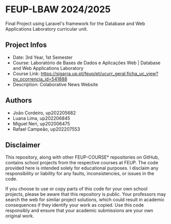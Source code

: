 # FEUP-LBAW 2024/2025
Final Project using Laravel's framework for the Database and Web Applications Laboratory curricular unit.

## Project Infos
- Date: 3rd Year, 1st Semester
- Course: Laboratório de Bases de Dados e Aplicações Web | Database and Web Applications Laboratory
- Course Link: https://sigarra.up.pt/feup/pt/ucurr_geral.ficha_uc_view?pv_ocorrencia_id=541888
- Description: Colaborative News Website

## Authors
- João Cordeiro, up202205682
- Luana Lima, up202206845 
- Miguel Neri, up202006475
- Rafael Campeão, up202207553


## Disclaimer
This repository, along with other FEUP-COURSE* repositories on GitHub, contains school projects from the respective courses at FEUP. The code provided here is intended solely for educational purposes. I disclaim any responsibility or liability for any faults, inconsistencies, or issues in the code.

If you choose to use or copy parts of this code for your own school projects, please be aware that this repository is public. Your professors may search the web for similar project solutions, which could result in academic consequences if they identify your work as copied. Use this code responsibly and ensure that your academic submissions are your own original work.
